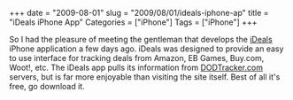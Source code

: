 +++
date = "2009-08-01"
slug = "2009/08/01/ideals-iphone-ap"
title = "iDeals iPhone App"
Categories = ["iPhone"]
Tags = ["iPhone"]
+++

So I had the pleasure of meeting the gentleman that develops the [iDeals](http://fiveohfive.com/iDeals.html) iPhone application a few days ago. iDeals was designed to provide an easy to use interface for tracking deals from Amazon, EB Games, Buy.com, Woot!, etc. The iDeals app pulls its information from [DODTracker.com](http://www.dodtracker.com/) servers, but is far more enjoyable than visiting the site itself. Best of all it's free, go download it.
